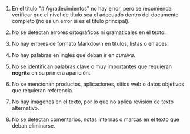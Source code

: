 1. En el título "# Agradecimientos" no hay error, pero se recomienda verificar que el nivel de título sea el adecuado dentro del documento completo (no es un error si es el título principal).

2. No se detectan errores ortográficos ni gramaticales en el texto.

3. No hay errores de formato Markdown en títulos, listas o enlaces.

4. No hay palabras en inglés que deban ir en *cursiva*.

5. No se identifican palabras clave o muy importantes que requieran **negrita** en su primera aparición.

6. No se mencionan productos, aplicaciones, sitios web o datos objetivos que requieran referencia.

7. No hay imágenes en el texto, por lo que no aplica revisión de texto alternativo.

8. No se detectan comentarios, notas internas o marcas en el texto que deban eliminarse.